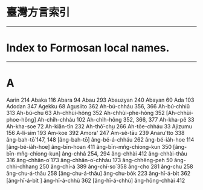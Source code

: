 # 臺灣方言索引

---

# Index to Formosan local names.

---

# A
Aarin 214
Abaka 116
Abara 94
Abau 293
Abauzyan 240
Abayan 60
Ada 103
Adodan 347
Agekku 68
Agusiito 362
Ah-bú-chháu 356, 366
Ah-bú-chhiū 313
Ah-bú-chu 63
Ah-chhùi-hông 352
Ah-chhùi-phe-hông 352
[Ah-chhùi-phoe-hông]
Ah-chi̍h-chháu 102
Ah-chi̍h-hông 352, 366, 377
Ah-kha-pê 33
Ah-kha-soe 72
Ah-kiān-tîn 232
Ah-thô͘-chu 266
Ah-tôe-chháu 33
Ajizumu 156
A-lí-sim 193
Am-koe 392
Amora' 247
Ām-sê-tāu 239
Anaru'tto 338
âng-bah-tō͘ 147, 148
[âng-bah-tō͘]
âng-bé-á-chháu 262
âng-bé-ia̍h-hoe 114
[âng-bé-ia̍h-hoe]
âng-bīn-hoan 411
âng-bīn-mn̂g-chiong-kun 350
[âng-bīn-mn̂g-chiong-kun]
âng-chhâ 254, 294
âng-chhài 412
âng-chhài-thâu 316
âng-chhân-o͘ 173
âng-chhân-o͘-chháu 173
âng-chhêng-peh 50
âng-chhì-chhang 250
âng-chí-á 389
âng-chí-so͘ 358
âng-cho 281
âng-chu 258
âng-chu-á-thâu 258
[âng-chu-á-thâu]
âng-chu-bo̍k 223
âng-hī-á-bi̍t 362
[âng-hī-á-bi̍t ]
âng-hī-á-chhù 362
[âng-hī-á-chhù]
âng-hōng-chhài 412



























